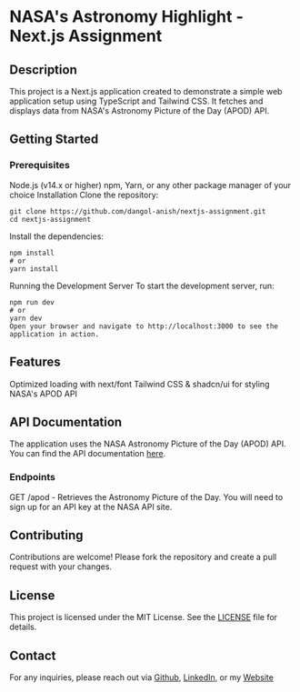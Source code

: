 # NASA's Astronomy Highlight - Next.js Assignment

## Description
This project is a Next.js application created to demonstrate a simple web application setup using TypeScript and Tailwind CSS. It fetches and displays data from NASA's Astronomy Picture of the Day (APOD) API.

## Getting Started
### Prerequisites
Node.js (v14.x or higher)
npm, Yarn, or any other package manager of your choice
Installation
Clone the repository:
```
git clone https://github.com/dangol-anish/nextjs-assignment.git
cd nextjs-assignment
```
Install the dependencies:
```
npm install
# or
yarn install
```
Running the Development Server
To start the development server, run:
```
npm run dev
# or
yarn dev
Open your browser and navigate to http://localhost:3000 to see the application in action.
```

## Features
Optimized loading with next/font
Tailwind CSS & shadcn/ui for styling
NASA's APOD API

## API Documentation
The application uses the NASA Astronomy Picture of the Day (APOD) API. You can find the API documentation <a href="https://api.nasa.gov/">here</a>.

### Endpoints
GET /apod - Retrieves the Astronomy Picture of the Day.
You will need to sign up for an API key at the NASA API site.

## Contributing
Contributions are welcome! Please fork the repository and create a pull request with your changes.

## License
This project is licensed under the MIT License. See the <a href="https://github.com/dangol-anish/nextjs-assignment/blob/main/LICENSE">LICENSE</a> file for details.

## Contact
For any inquiries, please reach out via <a href="https://github.com/dangol-anish">Github</a>, <a href="https://www.linkedin.com/in/dangol-anish/">LinkedIn</a>, or my <a href="https://www.dangolanish.com.np/">Website</a>

